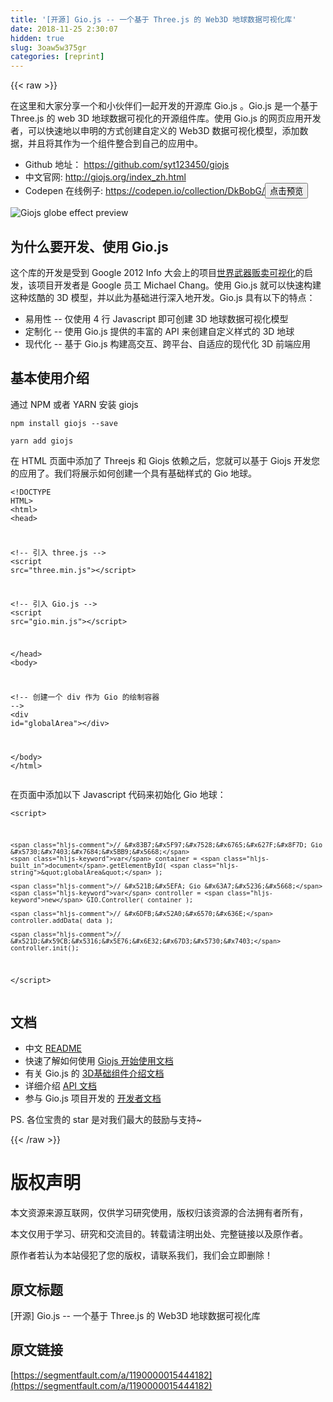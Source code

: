 ```yaml
---
title: '[开源] Gio.js -- 一个基于 Three.js 的 Web3D 地球数据可视化库' 
date: 2018-11-25 2:30:07
hidden: true
slug: 3oaw5w375gr
categories: [reprint]
---
```


{{< raw >}}
<p>&#x5728;&#x8FD9;&#x91CC;&#x548C;&#x5927;&#x5BB6;&#x5206;&#x4EAB;&#x4E00;&#x4E2A;&#x548C;&#x5C0F;&#x4F19;&#x4F34;&#x4EEC;&#x4E00;&#x8D77;&#x5F00;&#x53D1;&#x7684;&#x5F00;&#x6E90;&#x5E93; Gio.js &#x3002;Gio.js &#x662F;&#x4E00;&#x4E2A;&#x57FA;&#x4E8E; Three.js &#x7684; web 3D &#x5730;&#x7403;&#x6570;&#x636E;&#x53EF;&#x89C6;&#x5316;&#x7684;&#x5F00;&#x6E90;&#x7EC4;&#x4EF6;&#x5E93;&#x3002;&#x4F7F;&#x7528; Gio.js &#x7684;&#x7F51;&#x9875;&#x5E94;&#x7528;&#x5F00;&#x53D1;&#x8005;&#xFF0C;&#x53EF;&#x4EE5;&#x5FEB;&#x901F;&#x5730;&#x4EE5;&#x7533;&#x660E;&#x7684;&#x65B9;&#x5F0F;&#x521B;&#x5EFA;&#x81EA;&#x5B9A;&#x4E49;&#x7684; Web3D &#x6570;&#x636E;&#x53EF;&#x89C6;&#x5316;&#x6A21;&#x578B;&#xFF0C;&#x6DFB;&#x52A0;&#x6570;&#x636E;&#xFF0C;&#x5E76;&#x4E14;&#x5C06;&#x5176;&#x4F5C;&#x4E3A;&#x4E00;&#x4E2A;&#x7EC4;&#x4EF6;&#x6574;&#x5408;&#x5230;&#x81EA;&#x5DF1;&#x7684;&#x5E94;&#x7528;&#x4E2D;&#x3002;</p><ul><li>Github &#x5730;&#x5740;&#xFF1A; <a href="https://github.com/syt123450/giojs" rel="nofollow noreferrer" target="_blank">https://github.com/syt123450/giojs</a></li><li>&#x4E2D;&#x6587;&#x5B98;&#x7F51;: <a href="http://giojs.org/index_zh.html" rel="nofollow noreferrer" target="_blank">http://giojs.org/index_zh.html</a></li><li>Codepen &#x5728;&#x7EBF;&#x4F8B;&#x5B50;: <a href="https://codepen.io/collection/DkBobG/" rel="nofollow noreferrer" target="_blank">https://codepen.io/collection/DkBobG/</a><button class="btn btn-xs btn-default ml10 preview" data-url="collection/DkBobG/" data-typeid="3">&#x70B9;&#x51FB;&#x9884;&#x89C8;</button></li></ul><p><span class="img-wrap"><img data-src="/img/remote/1460000015444185" src="https://static.alili.tech/img/remote/1460000015444185" alt="Giojs globe effect preview" title="Giojs globe effect preview" style="cursor:pointer;display:inline"></span></p><h2 id="articleHeader0">&#x4E3A;&#x4EC0;&#x4E48;&#x8981;&#x5F00;&#x53D1;&#x3001;&#x4F7F;&#x7528; Gio.js</h2><p>&#x8FD9;&#x4E2A;&#x5E93;&#x7684;&#x5F00;&#x53D1;&#x662F;&#x53D7;&#x5230; Google 2012 Info &#x5927;&#x4F1A;&#x4E0A;&#x7684;&#x9879;&#x76EE;<a href="https://github.com/dataarts/armsglobe" rel="nofollow noreferrer" target="_blank">&#x4E16;&#x754C;&#x6B66;&#x5668;&#x8D29;&#x5356;&#x53EF;&#x89C6;&#x5316;</a>&#x7684;&#x542F;&#x53D1;&#xFF0C;&#x8BE5;&#x9879;&#x76EE;&#x5F00;&#x53D1;&#x8005;&#x662F; Google &#x5458;&#x5DE5; Michael Chang&#x3002;&#x4F7F;&#x7528; Gio.js &#x5C31;&#x53EF;&#x4EE5;&#x5FEB;&#x901F;&#x6784;&#x5EFA;&#x8FD9;&#x79CD;&#x70AB;&#x9177;&#x7684; 3D &#x6A21;&#x578B;&#xFF0C;&#x5E76;&#x4EE5;&#x6B64;&#x4E3A;&#x57FA;&#x7840;&#x8FDB;&#x884C;&#x6DF1;&#x5165;&#x5730;&#x5F00;&#x53D1;&#x3002;Gio.js &#x5177;&#x6709;&#x4EE5;&#x4E0B;&#x7684;&#x7279;&#x70B9;&#xFF1A;</p><ul><li>&#x6613;&#x7528;&#x6027; -- &#x4EC5;&#x4F7F;&#x7528; 4 &#x884C; Javascript &#x5373;&#x53EF;&#x521B;&#x5EFA; 3D &#x5730;&#x7403;&#x6570;&#x636E;&#x53EF;&#x89C6;&#x5316;&#x6A21;&#x578B;</li><li>&#x5B9A;&#x5236;&#x5316; -- &#x4F7F;&#x7528; Gio.js &#x63D0;&#x4F9B;&#x7684;&#x4E30;&#x5BCC;&#x7684; API &#x6765;&#x521B;&#x5EFA;&#x81EA;&#x5B9A;&#x4E49;&#x6837;&#x5F0F;&#x7684; 3D &#x5730;&#x7403;</li><li>&#x73B0;&#x4EE3;&#x5316; -- &#x57FA;&#x4E8E; Gio.js &#x6784;&#x5EFA;&#x9AD8;&#x4EA4;&#x4E92;&#x3001;&#x8DE8;&#x5E73;&#x53F0;&#x3001;&#x81EA;&#x9002;&#x5E94;&#x7684;&#x73B0;&#x4EE3;&#x5316; 3D &#x524D;&#x7AEF;&#x5E94;&#x7528;</li></ul><h2 id="articleHeader1">&#x57FA;&#x672C;&#x4F7F;&#x7528;&#x4ECB;&#x7ECD;</h2><p>&#x901A;&#x8FC7; NPM &#x6216;&#x8005; YARN &#x5B89;&#x88C5; giojs</p><div class="widget-codetool" style="display:none"><div class="widget-codetool--inner"><span class="selectCode code-tool" data-toggle="tooltip" data-placement="top" title="" data-original-title="&#x5168;&#x9009;"></span> <span type="button" class="copyCode code-tool" data-toggle="tooltip" data-placement="top" data-clipboard-text="    npm install giojs --save" title="" data-original-title="&#x590D;&#x5236;"></span> <span type="button" class="saveToNote code-tool" data-toggle="tooltip" data-placement="top" title="" data-original-title="&#x653E;&#x8FDB;&#x7B14;&#x8BB0;"></span></div></div><pre class="hljs sql"><code style="word-break:break-word;white-space:initial">    npm <span class="hljs-keyword">install</span> giojs <span class="hljs-comment">--save</span></code></pre><div class="widget-codetool" style="display:none"><div class="widget-codetool--inner"><span class="selectCode code-tool" data-toggle="tooltip" data-placement="top" title="" data-original-title="&#x5168;&#x9009;"></span> <span type="button" class="copyCode code-tool" data-toggle="tooltip" data-placement="top" data-clipboard-text="    yarn add giojs" title="" data-original-title="&#x590D;&#x5236;"></span> <span type="button" class="saveToNote code-tool" data-toggle="tooltip" data-placement="top" title="" data-original-title="&#x653E;&#x8FDB;&#x7B14;&#x8BB0;"></span></div></div><pre class="hljs dockerfile"><code style="word-break:break-word;white-space:initial">    yarn <span class="hljs-keyword">add</span><span class="bash"> giojs</span></code></pre><p>&#x5728; HTML &#x9875;&#x9762;&#x4E2D;&#x6DFB;&#x52A0;&#x4E86; Threejs &#x548C; Giojs &#x4F9D;&#x8D56;&#x4E4B;&#x540E;&#xFF0C;&#x60A8;&#x5C31;&#x53EF;&#x4EE5;&#x57FA;&#x4E8E; Giojs &#x5F00;&#x53D1;&#x60A8;&#x7684;&#x5E94;&#x7528;&#x4E86;&#x3002;&#x6211;&#x4EEC;&#x5C06;&#x5C55;&#x793A;&#x5982;&#x4F55;&#x521B;&#x5EFA;&#x4E00;&#x4E2A;&#x5177;&#x6709;&#x57FA;&#x7840;&#x6837;&#x5F0F;&#x7684; Gio &#x5730;&#x7403;&#x3002;</p><div class="widget-codetool" style="display:none"><div class="widget-codetool--inner"><span class="selectCode code-tool" data-toggle="tooltip" data-placement="top" title="" data-original-title="&#x5168;&#x9009;"></span> <span type="button" class="copyCode code-tool" data-toggle="tooltip" data-placement="top" data-clipboard-text="&lt;!DOCTYPE HTML&gt;
&lt;html&gt;
&lt;head&gt;

  &lt;!-- &#x5F15;&#x5165; three.js --&gt;
  &lt;script src=&quot;three.min.js&quot;&gt;&lt;/script&gt;

  &lt;!-- &#x5F15;&#x5165; Gio.js --&gt;
  &lt;script src=&quot;gio.min.js&quot;&gt;&lt;/script&gt;

&lt;/head&gt;
&lt;body&gt;

  &lt;!-- &#x521B;&#x5EFA;&#x4E00;&#x4E2A; div &#x4F5C;&#x4E3A; Gio &#x7684;&#x7ED8;&#x5236;&#x5BB9;&#x5668; --&gt;
  &lt;div id=&quot;globalArea&quot;&gt;&lt;/div&gt;

&lt;/body&gt;
&lt;/html&gt;
" title="" data-original-title="&#x590D;&#x5236;"></span> <span type="button" class="saveToNote code-tool" data-toggle="tooltip" data-placement="top" title="" data-original-title="&#x653E;&#x8FDB;&#x7B14;&#x8BB0;"></span></div></div><pre class="hljs xml"><code><span class="hljs-meta">&lt;!DOCTYPE HTML&gt;</span>
<span class="hljs-tag">&lt;<span class="hljs-name">html</span>&gt;</span>
<span class="hljs-tag">&lt;<span class="hljs-name">head</span>&gt;</span>

  <span class="hljs-comment">&lt;!-- &#x5F15;&#x5165; three.js --&gt;</span>
  <span class="hljs-tag">&lt;<span class="hljs-name">script</span> <span class="hljs-attr">src</span>=<span class="hljs-string">&quot;three.min.js&quot;</span>&gt;</span><span class="undefined"></span><span class="hljs-tag">&lt;/<span class="hljs-name">script</span>&gt;</span>

  <span class="hljs-comment">&lt;!-- &#x5F15;&#x5165; Gio.js --&gt;</span>
  <span class="hljs-tag">&lt;<span class="hljs-name">script</span> <span class="hljs-attr">src</span>=<span class="hljs-string">&quot;gio.min.js&quot;</span>&gt;</span><span class="undefined"></span><span class="hljs-tag">&lt;/<span class="hljs-name">script</span>&gt;</span>

<span class="hljs-tag">&lt;/<span class="hljs-name">head</span>&gt;</span>
<span class="hljs-tag">&lt;<span class="hljs-name">body</span>&gt;</span>

  <span class="hljs-comment">&lt;!-- &#x521B;&#x5EFA;&#x4E00;&#x4E2A; div &#x4F5C;&#x4E3A; Gio &#x7684;&#x7ED8;&#x5236;&#x5BB9;&#x5668; --&gt;</span>
  <span class="hljs-tag">&lt;<span class="hljs-name">div</span> <span class="hljs-attr">id</span>=<span class="hljs-string">&quot;globalArea&quot;</span>&gt;</span><span class="hljs-tag">&lt;/<span class="hljs-name">div</span>&gt;</span>

<span class="hljs-tag">&lt;/<span class="hljs-name">body</span>&gt;</span>
<span class="hljs-tag">&lt;/<span class="hljs-name">html</span>&gt;</span>
</code></pre><p>&#x5728;&#x9875;&#x9762;&#x4E2D;&#x6DFB;&#x52A0;&#x4EE5;&#x4E0B; Javascript &#x4EE3;&#x7801;&#x6765;&#x521D;&#x59CB;&#x5316; Gio &#x5730;&#x7403;&#xFF1A;</p><div class="widget-codetool" style="display:none"><div class="widget-codetool--inner"><span class="selectCode code-tool" data-toggle="tooltip" data-placement="top" title="" data-original-title="&#x5168;&#x9009;"></span> <span type="button" class="copyCode code-tool" data-toggle="tooltip" data-placement="top" data-clipboard-text="&lt;script&gt;

    // &#x83B7;&#x5F97;&#x7528;&#x6765;&#x627F;&#x8F7D; Gio &#x5730;&#x7403;&#x7684;&#x5BB9;&#x5668;
    var container = document.getElementById( &quot;globalArea&quot; );

    // &#x521B;&#x5EFA; Gio &#x63A7;&#x5236;&#x5668;
    var controller = new GIO.Controller( container );

    // &#x6DFB;&#x52A0;&#x6570;&#x636E;
    controller.addData( data );

    // &#x521D;&#x59CB;&#x5316;&#x5E76;&#x6E32;&#x67D3;&#x5730;&#x7403;
    controller.init();

&lt;/script&gt;
" title="" data-original-title="&#x590D;&#x5236;"></span> <span type="button" class="saveToNote code-tool" data-toggle="tooltip" data-placement="top" title="" data-original-title="&#x653E;&#x8FDB;&#x7B14;&#x8BB0;"></span></div></div><pre class="hljs xml"><code><span class="hljs-tag">&lt;<span class="hljs-name">script</span>&gt;</span><span class="javascript">

    <span class="hljs-comment">// &#x83B7;&#x5F97;&#x7528;&#x6765;&#x627F;&#x8F7D; Gio &#x5730;&#x7403;&#x7684;&#x5BB9;&#x5668;</span>
    <span class="hljs-keyword">var</span> container = <span class="hljs-built_in">document</span>.getElementById( <span class="hljs-string">&quot;globalArea&quot;</span> );

    <span class="hljs-comment">// &#x521B;&#x5EFA; Gio &#x63A7;&#x5236;&#x5668;</span>
    <span class="hljs-keyword">var</span> controller = <span class="hljs-keyword">new</span> GIO.Controller( container );

    <span class="hljs-comment">// &#x6DFB;&#x52A0;&#x6570;&#x636E;</span>
    controller.addData( data );

    <span class="hljs-comment">// &#x521D;&#x59CB;&#x5316;&#x5E76;&#x6E32;&#x67D3;&#x5730;&#x7403;</span>
    controller.init();

</span><span class="hljs-tag">&lt;/<span class="hljs-name">script</span>&gt;</span>
</code></pre><h2 id="articleHeader2">&#x6587;&#x6863;</h2><ul><li>&#x4E2D;&#x6587; <a href="https://github.com/syt123450/giojs/blob/master/README_zh.md" rel="nofollow noreferrer" target="_blank">README</a></li><li>&#x5FEB;&#x901F;&#x4E86;&#x89E3;&#x5982;&#x4F55;&#x4F7F;&#x7528; <a href="https://github.com/syt123450/giojs/blob/master/docs/zh/Getting_Started_zh.md" rel="nofollow noreferrer" target="_blank">Giojs &#x5F00;&#x59CB;&#x4F7F;&#x7528;&#x6587;&#x6863;</a></li><li>&#x6709;&#x5173; Gio.js &#x7684; <a href="https://github.com/syt123450/giojs/blob/master/docs/zh/Basic_Elements_zh.md" rel="nofollow noreferrer" target="_blank">3D&#x57FA;&#x7840;&#x7EC4;&#x4EF6;&#x4ECB;&#x7ECD;&#x6587;&#x6863;</a></li><li>&#x8BE6;&#x7EC6;&#x4ECB;&#x7ECD; <a href="https://github.com/syt123450/giojs/blob/master/docs/zh/APIs_zh.md" rel="nofollow noreferrer" target="_blank">API &#x6587;&#x6863;</a></li><li>&#x53C2;&#x4E0E; Gio.js &#x9879;&#x76EE;&#x5F00;&#x53D1;&#x7684; <a href="https://github.com/syt123450/giojs/blob/master/docs/zh/Developer_Guide_zh.md" rel="nofollow noreferrer" target="_blank">&#x5F00;&#x53D1;&#x8005;&#x6587;&#x6863;</a></li></ul><p>PS. &#x5404;&#x4F4D;&#x5B9D;&#x8D35;&#x7684; star &#x662F;&#x5BF9;&#x6211;&#x4EEC;&#x6700;&#x5927;&#x7684;&#x9F13;&#x52B1;&#x4E0E;&#x652F;&#x6301;~</p>
{{< /raw >}}

# 版权声明
本文资源来源互联网，仅供学习研究使用，版权归该资源的合法拥有者所有，

本文仅用于学习、研究和交流目的。转载请注明出处、完整链接以及原作者。

原作者若认为本站侵犯了您的版权，请联系我们，我们会立即删除！

## 原文标题
[开源] Gio.js -- 一个基于 Three.js 的 Web3D 地球数据可视化库

## 原文链接
[https://segmentfault.com/a/1190000015444182](https://segmentfault.com/a/1190000015444182)

